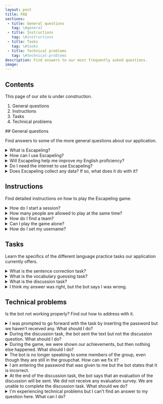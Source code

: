 ```yaml
---
layout: post
title: FAQ
sections:
 - title: General questions
   tag: \#general
 - title: Instructions
   tag: \#instructions
 - title: Tasks
   tag: \#tasks
 - title: Technical problems
   tag: \#technical-problems
description: Find answers to our most frequently asked questions.
image:
---
```

## Contents

This page of our site is under construction.

1. General questions
1. Instructions
1. Tasks
1. Technical problems

<div id="general"></div>
## General questions

Find answers to some of the more general questions about our application. 

<details>
  <summary>What is Escapeling?</summary>

Escapeling is a Telegram-based game that is created for intermediate English learners. Follow the exciting space-themed storyline together with your teammates and solve language tasks to escape from the aliens!

</details>

<details>
  <summary>How can I use Escapeling?</summary>

You need to use the Telegram messaging application to interact with the Escapeling bot. You can do so both with your computer and your smartphone. Once you have created a Telegram account (or if you already have one), you can search for @Escapeling_Bot on Telegram or access it via the link https://telegram.me/Escapeling_Bot.

</details>

<details>
  <summary>Will Escapeling help me improve my English proficiency?</summary>

Ideally, yes! The exercises are designed for you to practice important English language skills in a relaxed environment with your friends. The team behind Escapeling is a group of students, so we are constantly looking to improve the efficacy of Escapeling's methods. However, this app is meant to be a bonus to classwork, so it cannot be used as the only source of learning and improving your language skills. A basic understanding of English is assumed.

</details>

<details>
  <summary>Do I need the internet to use Escapeling?</summary>

Yes, you need an internet connection in order to use Escapeling.

</details>

<details>
  <summary>Does Escapeling collect any data? If so, what does it do with it?</summary>

To provide the best user experience, we collect your telegram username, the name you choose during the game, and your performance in the different tasks. Your performance is used to change the game difficulty according to your language level. This information helps us create a fun and user-specific game experience!
Escapeling is a project that was created and is led entirely by university students. We have no interest in collecting, selling or using your data for anything other than playing this game.
Please be aware that even though we do not collect this information, we are able to see your chat history while playing the game. Therefore we kindly ask you not to write any personal information in any chats with the bot.

</details>

<div id="instructions"></div>

## Instructions

Find detailed instructions on how to play the Escapeling game.

<details>
  <summary>How do I start a session?</summary>

To start a session you need to access the bot (look for @Escapeling_Bot on Telegram or navigate to https://telegram.me/Escapeling_Bot). Afterwards, simply type /start in the chat with the bot.

</details>

<details>
  <summary>How many people are allowed to play at the same time?</summary>

You need a minimum of 3 people to play, and a maximum of 4.

</details>

<details>
  <summary>How do I find a team?</summary>

We encourage you to play with your friends and classmates! As of now, we don't have a feature that lets you team up with random users.
 
</details>

<details>
  <summary>Can I play the game alone?</summary>

Escapeling is a team-based language practice game. Currently, we do not offer single player tasks.
 
</details>

<details>
  <summary>How do I set my username?</summary>

While playing Escapeling, you will need a Telegram username and a game-level name.
You don't necessarily need a username to use Telegram, but you need one to play Escapeling. If you haven't set one yet, you can go to Settings, click on your profile, then click on username, and create one. This is unique to you out of all Telegram users.
Additionally, in the personal chat with the Escapeling bot, you will be asked to enter your name. This will be required only once during the game and it is different from your Telegram username. 
</details>

<div id="tasks"></div>

## Tasks

Learn the specifics of the different language practice tasks our application currently offers.

<details>
  <summary>What is the sentence correction task?</summary>

In this task you focus on finding grammatical mistakes. You will each get a sentence and the goal is to determine whether it is grammatically correct or incorrect. If the sentence is incorrect, you should find the mistake and provide a correct alternative for it. There is always only one word that needs to be corrected. Importantly, you are allowed to discuss the given sentence in the group chat. However, only you are responsible for giving a final answer if it's your turn. Everyone will get a turn.

</details>

<details>
  <summary>What is the vocabulary guessing task?</summary>

This task is designed to enhance vocabulary knowledge. During the task, each user is given a word, and the goal is to describe its meaning without using the word itself. The goal of the other people in the group is to guess it. In case a person doesn’t know the meaning of the word given to them, there is an option to choose an alternative word. There is a time limit on each word guess. The turn ends if the word was guessed correctly or when the time runs out.

</details>

<details>
  <summary>What is the discussion task?</summary>

The goal of the discussion task is to practice language production and writing skills. For this reason, you are given a short text. The topic of the text should start and guide a discussion between group members. After the text, you will receive some discussion questions. There are three questions in total, and you will have a time limit to discuss each of them. Your task is to share your opinions about the given topic in the group chat. Try to write and interact as much as possible.

</details>

<details>
  <summary>I think my answer was right, but the bot says I was wrong.</summary>

In designing the existing tasks, we focused on trusted sources, such as datasets and language corpora. However, there is always a possibility that there are multiple correct answers to a question. Our materials have been revised to accomodate this possibility, but there might still be some issues. If you are certain that your answer is correct, please report it using the following link.

</details>

<div id="technical-problems"></div>

## Technical problems

Is the bot not working properly? Find out how to address with it.

<details>
  <summary>I was prompted to go forward with the task by inserting the password but we haven't received any. What should I do?</summary>

This is a known issue and we are working on fixing it. As a workaround, you can try restarting the bot from within the groupchat: type /stop and then /start. If this doesn't fix the issue, unfortunately the only way to continue playing is to create a whole new escape mission. This means going back to your chat with the Escapeling bot, typing /start, and either creating or joining a new group. You can invite the same people to join you again, but you will lose the progress you had made in the previous session.

</details>

<details>
  <summary>During the discussion task, the bot sent the text but not the discussion question. What should I do?</summary>

This is a known issue and we are working on fixing it. As a workaround, you can try restarting the bot from within the groupchat: type /stop and then /start. If this doesn't fix the issue, unfortunately the only way to continue playing is to create a whole new escape mission. This means going back to your chat with the Escapeling bot, typing /start, and either creating or joining a new group. You can invite the same people to join you again, but you will lose the progress you had made in the previous session.

</details>

<details>
  <summary>During the game, we were shown our achievements, but then nothing else happened. What should I do?</summary>

This is a known issue and we are working on fixing it. As a workaround, you can try restarting the bot from within the groupchat: type /stop and then /start. If this doesn't fix the issue, unfortunately the only way to continue playing is to create a whole new escape mission. This means going back to your chat with the Escapeling bot, typing /start, and either creating or joining a new group. You can invite the same people to join you again, but you will lose the progress you had made in the previous session.

</details>

<details>
  <summary>The bot is no longer speaking to some members of the group, even though they are still in the groupchat. How can we fix it?</summary>

You can try restarting the session by typing /stop and then /start. If this doesn't fix the issue, we encourage you to create a different escape mission with the same group members and re-start your escape.

</details>

<details>
  <summary>I am entering the password that was given to me but the bot states that it is incorrect.</summary>

Please double-check that you entered the password correctly. Furthermore, make sure that you did not include any spaces or punctuation in between or at the end of the password. Please also check that the player who is typing the password sends a message that contains ONLY the password.

</details>

<details>
  <summary>At the end of the discussion task, the bot says that an evaluation of the discussion will be sent. We did not receive any evaluation survey. We are unable to complete the discussion task. What should we do?
</summary>

This is a known issue and we are working on fixing it. As a workaround, you can try restarting the bot from within the groupchat: type /stop and then /start. If this doesn't fix the issue, unfortunately the only way to continue playing is to create a whole new escape mission. This means going back to your chat with the Escapeling bot, typing /start, and either creating or joining a new group. You can invite the same people to join you again, but you will lose the progress you had made in the previous session.

</details>

<details>
  <summary>I'm experiencing technical problems but I can't find an answer to my question here. What can I do?
</summary>

We are happy to receive your feedback via this survey: https://forms.gle/dRTdutMRV4i4wy6d6
